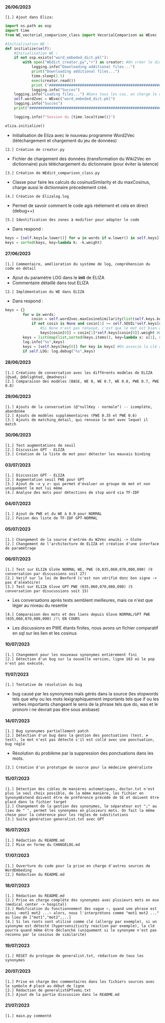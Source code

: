 #### 26/06/2023 ####
```
[1.] Ajout dans Eliza:
```
```python
import os.path as osp
import time
from WE_vectorial_comparison_class import VecorialComparison as WEvec

#Initialisation WE : 
def initialize(self):
    #Initialisation WE : 
    if not osp.exists("word_embeded_dict.pkl"):
        with open("WEdict_creator.py","r") as creator: #On créer le dictionnaire s'il n'existe pas
            logging.info("Downloading additional files...")
            print("Downloading additional files...")
            time.sleep(1.5)
            exec(creator.read())
            print ("###############################################################################\n\n###############################################################################") 
            logging.info("Succes")
    logging.info("Loading files...") #Dans tous les cas, on charge le dictionnaire
    self.word2vec = WEvec("word_embeded_dict.pkl") 
    logging.info("Succes")
    print("###############################################################################\n\n###############################################################################") 

    logging.info(f"Session du {time.localtime()}")

eliza.initialize()
```
- Initialisation de Eliza avec le nouveau programme Word2Vec (téléchargement et chargement du jeu de données)
```
[2.] Création de creator.py
```
- Fichier de chargement des données (transformation du Wiki2Vec en dictionnaire) puis téléchargement du dictionnaire (pour éviter  la latence)
```
[3.] Création de WEdict_comparison_class.py
```
- Classe pour faire les calculs du cosinusSimilarity et du maxCosinus, charge aussi le dictionnaire précedement créé.
```
[4.] Création de Elizalog.log
```
- Permet de savoir comment le code agis réélement et cela en direct (debug++)
```
[5.] Identification des zones à modifier pour adapter le code
```
- Dans respond : 
```python
keys = [self.keys[w.lower()] for w in words if w.lower() in self.keys]
keys = sorted(keys, key=lambda k: -k.weight)
```
#### 27/06/2023 ####
```
[1.] Commentaire, amélioration du système de log, compréhension du code en détail
```
- Ajout du paramètre LOG dans le __init__ de ELIZA
- Commentaire détaillé dans tout ELIZA
```
[2.] Implémentation du WE dans ELIZA
```
- Dans respond : 
```python
keys = {}
        for w in words:
            cosin = self.word2vec.maxCosineSimilarity(list(self.keys.keys()),w.lower()) #Pour chaque mot, on calcule le maxCosSim
            if not cosin is None and cosin[1] >= self.SEUIL*self.keys[cosin[0]].weight: 
                #Si None n'est pas renvoyé, c'est que le mot est bien dans le dictionnaire et que le seuil adaptatif est vérifié
                keys[cosin[0]] = cosin[1]*self.keys[cosin[0]].weight #Dans ce cas on enregistre le mot, le poids adapté
        keys = list(map(list,sorted(keys.items(), key=lambda x: x[1], reverse=True))) #Finalement on met en ordre
        log.info("%s",keys)
        keys = [self.keys[key[0]] for key in keys] #On associe la clé à sa clé de classe Key
        if self.LOG: log.debug("%s",keys)
```
#### 28/06/2023 ####
```
[1.] Créations de conversation avec les différents modèles de ELIZA (@sad, @delighted, @madness)
[2.] Comparaison des modèles (BASE, WE 0, WE 0.7, WE 0.8, PWE 0.7, PWE 0.8)
```
#### 29/06/2023 ####
```
[1.] Ajouts de la conversation (@"nullKey - normale") -- icomplète, abandonée
[2.] Ajouts de modèles supplémentaires (PWE 0.35 et PWE 0.6)
[3.] Ajouts de matching_detail, qui renvoie le mot avec lequel il match
```
#### 30/06/2023 ####
```
[1.] Test augmentations de seuil
[2.] Discussion GPT - ELIZA
[3.] Création de la liste de mot pour détecter les mauvais binding
```
#### 03/07/2023 ####
```
[1.] Discussion GPT - ELIZA
[2.] Augmentation seuil PWE pour GPT
[3.] Ajout de ~x y z~ qui permet d'évaluer un groupe de mot et non uniquement le mot lui même
[4.] Analyse des mots pour détections de stop word via TF-IDF
```
#### 04/07/2023 ####
```
[1.] Ajout de PWE et du WE à 0.9 pour NORMAL
[2.] Fusion des liste de TF-IDF GPT-NORMAL
```
#### 05/07/2023 ####
```
[1.] Changement de la source d'entrée du W2Vec enwiki -> GloVe
[2.] Changement de l'architecture de ELIZA et création d'une interface de paramétrage
```
#### 06/07/2023 ####
```
[1.] Test sur ELIZA GloVe NORMAL WE, PWE (0,035,060,070,080,090) (9 conversation par discussions soit 27)
[2.] Verif sur la loi de Benford (c'est non vérifié donc bon signe -> pas d'aléatoire)
[3.] Test sur ELIZA Glove GPT PWE (035,060,070,080,090) (5 conversation par disucussions soit 15)
```
- Les conversations après tests semblent meilleures, mais ce n'est que léger au niveau du resentie 
```
[4.] Comparaison des mots et des liens depuis Glove NORMAL/GPT PWE (035,060,070,080,090) /!\ EN COURS
```
- Les discussions en PWE étants finites, nous avons un fichier comparatif en sql sur les lien et les cosinus
#### 10/07/2023 ####
```
[1.] Changement pour les nouveaux synonymes entièrement fini
[2.] Détection d'un bug sur la nouvelle version, ligne 163 où le pop n'est pas exécuté.
```
#### 11/07/2023 ####
```
[1.] Tentative de résolution du bug
```
- bug causé par les synonymes mals gérés dans la source (les stopwords tels que why ou les mots lexigraphiquement importants tels que if ou les verbes importants changeant le sens de la phrase tels que do, was et le pronom i ne devrait pas être sous arobase)
#### 14/07/2023 ####
```
[1.] Bug synonymes partiellement patch
[2.] Détection d'un bug dans la gestion des ponctuations (test. ≠ test), le mot n'est pas détecté s'il est collé avec une ponctuation, bug réglé
```
- Résolution du problème par la suppression des ponctuations dans les mots.
```
[3.] Création d'un prototype de source pour la médecine généraliste
```
#### 15/07/2023 ####
```
[1.] Détection des cibles de manières automatiques, doctor.txt n'est plus le seul choix possible, de la même manière, les fichier en SynonymExtend doivent être de préférence précédé de SE et doivent être placé dans le fichier target
[2.] Changement de la gestion des synonymes, le séparateur est ";" au lieu de " ", permet les synonymes en plusieurs mots. On fait la même chose pour la cohérence pour les règles de substitutions
[3.] Suite génération generalist.txt avec GPT
```
#### 16/07/2023 ####
```
[1.] Rédaction du README.md
[2.] Mise en forme du CHANGELOG.md
```
#### 17/07/2023 ####
```
[1.] Ouverture du code pour la prise en charge d'autres sources de WordEmbeding
[2.] Rédaction du README.md
```
#### 18/07/2023 ####
```
[1.] Rédaction du README.md
[2.] Prise en charge complète des synonymes avec plusieurs mots en eux (medical center -> hospital)
[3.] Modification du fonctionnement des vague ~, quand une phrase est ainsi ~mot1 mot2 ...~ alors, nous l'interprétons comme "mot1 mot2 ..." au lieu de ["mot1","mot2",...]
[4.] Si les roots sont utilisé comme clé (allergy par exemple), si un synonyme est détecté (hypersensitivity reaction par exemple), la clé pourra quand même être déclanché (uniquement si le synonyme n'est pas reconnu par le cosinus de similarité)
```
#### 19/07/2023 ####
```
[1.] RESET du protoype de generalist.txt, rédaction de tous les synonymes
```
#### 20/07/2023 ####
```
[1.] Prise en charge des commentaires dans les fichiers sources avec le symbole # placé au début de ligne
[2.] Rédaction de generalistGPTsemi.txt
[3.] Ajout de la partie discussion dans le README.md
```
#### 21/07/2023 ####
```
[1.] main.py commenté
```